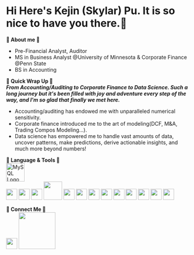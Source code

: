 # Hi Here's Kejin (Skylar) Pu. It is so nice to have you there.🩵
**🩶 About me 🩶**
- Pre-Financial Analyst, Auditor    
- MS in Business Analyst @University of Minnesota & Corporate Finance @Penn State  
- BS in Accounting

**🤍 Quick Wrap Up 🤍**   
**_From Accounting/Auditing to Corporate Finance to Data Science. Such a long journey but it's been filled with joy and adventure every step of the way, and I'm so glad that finally we met here._**   
- Accounting/auditing has endowed me with unparalleled numerical sensitivity.   
- Corporate finance introduced me to the art of modeling(DCF, M&A, Trading Compos Modeling...).  
- Data science has empowered me to handle vast amounts of data, uncover patterns, make predictions, derive actionable insights, and much more beyond numbers!

**💚 Language & Tools 💚**  
[<img src="https://www.mysql.com/common/logos/mysql-logo.svg" alt="MySQL Logo" width="50">](https://www.mysql.com/)  
[<img src="https://cdn.iconscout.com/icon/free/png-512/microsoft-sql-server-734044.png" width="30">](https://www.microsoft.com/en-us/sql-server)
[<img src="https://upload.wikimedia.org/wikipedia/commons/1/1b/R_logo.png" width="30">](https://www.r-project.org/)
[<img src="https://www.rstudio.com/wp-content/uploads/2020/10/RStudio-Logo-Flat.png" width="30">](https://www.rstudio.com/categories/rstudio-ide/)
[<img src="https://upload.wikimedia.org/wikipedia/commons/c/c3/Python-logo-notext.svg" width="50">](https://www.python.org/)
[<img src="https://pandas.pydata.org/static/img/pandas.svg" width="30">](https://pandas.pydata.org/)
[<img src="https://upload.wikimedia.org/wikipedia/commons/c/ca/LinkedIn_logo_initials.png" width="30">](https://numpy.org/)
[<img src="https://upload.wikimedia.org/wikipedia/commons/c/ca/LinkedIn_logo_initials.png" width="30">](https://scikit-learn.org/stable/)
[<img src="https://upload.wikimedia.org/wikipedia/commons/c/ca/LinkedIn_logo_initials.png" width="30">](https://matplotlib.org/stable/)
[<img src="https://upload.wikimedia.org/wikipedia/commons/c/ca/LinkedIn_logo_initials.png" width="30">](https://seaborn.pydata.org/)
[<img src="https://upload.wikimedia.org/wikipedia/commons/c/ca/LinkedIn_logo_initials.png" width="30">](https://www.tensorflow.org/)
[<img src="https://upload.wikimedia.org/wikipedia/commons/c/ca/LinkedIn_logo_initials.png" width="30">](https://pytorch.org/)
[<img src="https://upload.wikimedia.org/wikipedia/commons/c/ca/LinkedIn_logo_initials.png" width="30">](https://hive.apache.org/)
[<img src="https://upload.wikimedia.org/wikipedia/commons/c/ca/LinkedIn_logo_initials.png" width="30">](https://cloud.google.com/?hl=en)

**🖤 Connect Me 🖤**  
[<img src="https://upload.wikimedia.org/wikipedia/commons/c/ca/LinkedIn_logo_initials.png" width="30">](https://www.linkedin.com/in/kejin-skylar-pu/)
[<img src="https://upload.wikimedia.org/wikipedia/commons/4/4b/Tableau_Logo.png" width="100">](https://public.tableau.com/app/profile/skylar.pu/vizzes)










